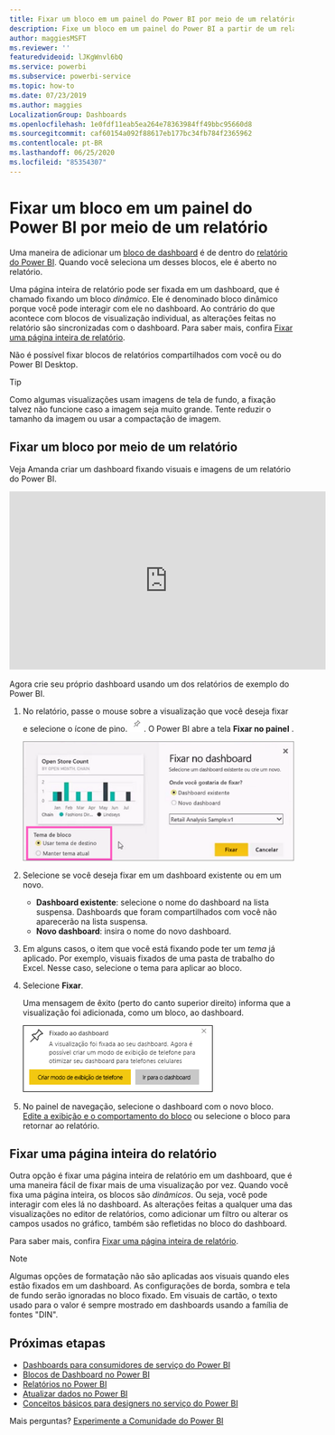 ```yaml
---
title: Fixar um bloco em um painel do Power BI por meio de um relatório
description: Fixe um bloco em um painel do Power BI a partir de um relatório.
author: maggiesMSFT
ms.reviewer: ''
featuredvideoid: lJKgWnvl6bQ
ms.service: powerbi
ms.subservice: powerbi-service
ms.topic: how-to
ms.date: 07/23/2019
ms.author: maggies
LocalizationGroup: Dashboards
ms.openlocfilehash: 1e0fdf11eab5ea264e78363984ff49bbc95660d8
ms.sourcegitcommit: caf60154a092f88617eb177bc34fb784f2365962
ms.contentlocale: pt-BR
ms.lasthandoff: 06/25/2020
ms.locfileid: "85354307"
---
```

# <a name="pin-a-tile-to-a-power-bi-dashboard-from-a-report"></a>Fixar um bloco em um painel do Power BI por meio de um relatório

Uma maneira de adicionar um [bloco de dashboard](../consumer/end-user-tiles.md) é de dentro do [relatório do Power BI](../consumer/end-user-reports.md). Quando você seleciona um desses blocos, ele é aberto no relatório.

Uma página inteira de relatório pode ser fixada em um dashboard, que é chamado fixando um bloco *dinâmico*. Ele é denominado bloco dinâmico porque você pode interagir com ele no dashboard. Ao contrário do que acontece com blocos de visualização individual, as alterações feitas no relatório são sincronizadas com o dashboard. Para saber mais, confira [Fixar uma página inteira de relatório](#pin-an-entire-report-page).

Não é possível fixar blocos de relatórios compartilhados com você ou do Power BI Desktop. 

> [!TIP]
> Como algumas visualizações usam imagens de tela de fundo, a fixação talvez não funcione caso a imagem seja muito grande. Tente reduzir o tamanho da imagem ou usar a compactação de imagem.  
> 
> 

## <a name="pin-a-tile-from-a-report"></a>Fixar um bloco por meio de um relatório
Veja Amanda criar um dashboard fixando visuais e imagens de um relatório do Power BI.
    

<iframe width="560" height="315" src="https://www.youtube.com/embed/lJKgWnvl6bQ" frameborder="0" allowfullscreen></iframe>

Agora crie seu próprio dashboard usando um dos relatórios de exemplo do Power BI.

1. No relatório, passe o mouse sobre a visualização que você deseja fixar e selecione o ícone de pino. ![Ícone de pino](media/service-dashboard-pin-tile-from-report/pbi_pintile_small.png). O Power BI abre a tela **Fixar no painel** .
   
     ![Janela Fixar no dashboard](media/service-dashboard-pin-tile-from-report/pbi_themes2.png)
2. Selecione se você deseja fixar em um dashboard existente ou em um novo.
   
   * **Dashboard existente**: selecione o nome do dashboard na lista suspensa. Dashboards que foram compartilhados com você não aparecerão na lista suspensa.
   * **Novo dashboard**: insira o nome do novo dashboard.
3. Em alguns casos, o item que você está fixando pode ter um *tema* já aplicado. Por exemplo, visuais fixados de uma pasta de trabalho do Excel. Nesse caso, selecione o tema para aplicar ao bloco.
4. Selecione **Fixar**.
   
   Uma mensagem de êxito (perto do canto superior direito) informa que a visualização foi adicionada, como um bloco, ao dashboard.
   
   ![Mensagem de êxito](media/service-dashboard-pin-tile-from-report/pinsuccess.png)
5. No painel de navegação, selecione o dashboard com o novo bloco. [Edite a exibição e o comportamento do bloco](service-dashboard-edit-tile.md) ou selecione o bloco para retornar ao relatório.

## <a name="pin-an-entire-report-page"></a>Fixar uma página inteira do relatório
Outra opção é fixar uma página inteira de relatório em um dashboard, que é uma maneira fácil de fixar mais de uma visualização por vez. Quando você fixa uma página inteira, os blocos são *dinâmicos*. Ou seja, você pode interagir com eles lá no dashboard. As alterações feitas a qualquer uma das visualizações no editor de relatórios, como adicionar um filtro ou alterar os campos usados no gráfico, também são refletidas no bloco do dashboard.  

Para saber mais, confira [Fixar uma página inteira de relatório](service-dashboard-pin-live-tile-from-report.md).

> [!NOTE]
> Algumas opções de formatação não são aplicadas aos visuais quando eles estão fixados em um dashboard. As configurações de borda, sombra e tela de fundo serão ignoradas no bloco fixado. Em visuais de cartão, o texto usado para o valor é sempre mostrado em dashboards usando a família de fontes "DIN". 
> 
>

## <a name="next-steps"></a>Próximas etapas
- [Dashboards para consumidores de serviço do Power BI](../consumer/end-user-dashboards.md)
- [Blocos de Dashboard no Power BI](../consumer/end-user-tiles.md)
- [Relatórios no Power BI](../consumer/end-user-reports.md)
- [Atualizar dados no Power BI](../connect-data/refresh-data.md)
- [Conceitos básicos para designers no serviço do Power BI](../fundamentals/service-basic-concepts.md)

Mais perguntas? [Experimente a Comunidade do Power BI](https://community.powerbi.com/)
